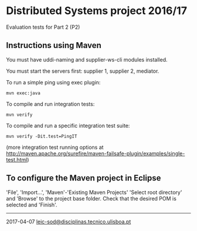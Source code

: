 # Distributed Systems project 2016/17
Evaluation tests for Part 2 (P2)


Instructions using Maven
------------------------

You must have uddi-naming and supplier-ws-cli modules installed.

You must start the servers first:
supplier 1, supplier 2, mediator.

To run a simple ping using exec plugin:

    mvn exec:java

To compile and run integration tests:

	mvn verify

To compile and run a specific integration test suite:

	mvn verify -Dit.test=PingIT

(more integration test running options at http://maven.apache.org/surefire/maven-failsafe-plugin/examples/single-test.html)

To configure the Maven project in Eclipse
-----------------------------------------

'File', 'Import...', 'Maven'-'Existing Maven Projects'
'Select root directory' and 'Browse' to the project base folder.
Check that the desired POM is selected and 'Finish'.


---
2017-04-07
leic-sod@disciplinas.tecnico.ulisboa.pt
